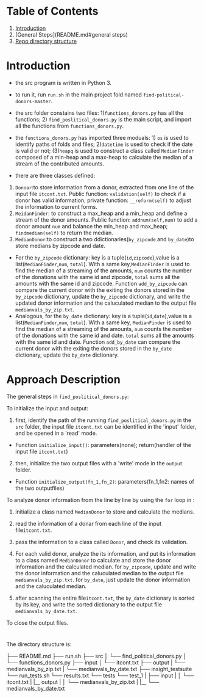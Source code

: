 # Table of Contents
1. [Introduction](README.md#introduction)
2. [General Steps](README.md#general steps)
3. [Repo directory structure](README.md#repo-directory-structure)



# Introduction

* the src program is written in Python 3.

* to run it, run `run.sh` in the main project fold named `find-political-donors-master`.

* the src folder constains two files: 1)`functions_donors.py` has all the functions; 2) `find_poslitical_donors.py` is the main script, and import all the functions from `functions_donors.py`.

* the `functions_donors.py` has imported three moduals: 1) `os` is used to identify paths of folds and files; 2)`datetime` is used to check if the date is valid or not; (3)`heapq` is used to construct a class called `MedianFinder` composed of a min-heap and a max-heap to calculate the median of a stream of the contributed amounts.


* there are three classes defined:
1. `Donoar`:to store information from a donor, extracted from one line of the input file `itcont.txt`. Public function: `validation(self)` to check if a donor has valid information; private function: `__reform(self)` to adjust the information to current forms. 
2. `MeidanFinder`: to construct a max_heap and a min_heap and define a stream of the donor amounts. Public function: `addnum(self,num)` to add a donor amount `num` and balance the min_heap and max_heap; `findmedian(self)` to return the median.
3. `MedianDonor`:to construct a two ddictionaries(`by_zipcode` and `by_date`)to store medians by zipcode and date. 
* For the `by_zipcode` dictionary: key is a tuple(`id`,`zipcode`),value is a list(`MedianFinder`,`num`, `total`). With a same key,`MedianFinder` is used to find the median of a streaming of the amounts, `num` counts the number of the donations with the same id and zipcode, `total` sums all the amounts with the same id and zipcode. Function `add_by_zipcode` can compare the current donor with the exiting the donors stored in the `by_zipcode` dictionary, update the `by_zipcode` dictionary, and write the updated donor information and the caluculated median to the output file `medianvals_by_zip.txt`.
* Analogous, for the `by_date` dictionary: key is a tuple(`id`,`date`),value is a list(`MedianFinder`,`num`, `total`). With a same key, `MedianFinder` is used to find the median of a streaming of the amounts, `num` counts the number of the donations with the same id and date. `total` sums all the amounts with the same id and date. Function `add_by_date` can compare the current donor with the exiting the donors stored in the `by_date` dictionary, update the `by_date` dictionary.


# Approach Description

The general steps in `find_poslitical_donors.py`:

To initialize the input and output:

1. first, identify the path of the running `find_poslitical_donors.py` in the `src` folder, the input file `itcont.txt` can be identified in the 'input' folder, and be opened in a 'read' mode.
* Function `initialize_input()`: parameters(none); return(handler of the input file `itcont.txt`)

2. then, initialize the two output files with a 'write' mode in the `output` folder.
* Function `initialize_output(fn_1,fn_2)`: parameters(fn_1,fn2: names of the two outputfiles)

To analyze donor information from the  line by line by using the `for` loop in :

1. initialize a class named `MedianDonor` to store and calculate the medians. 

2. read the information of a donar from each line of the input file`itcont.txt`.

3. pass the information to a class called `Donor`, and check its validation.

4. For each valid donor, analyze the its information, and put its information to a class named `MedianDonor` to calculate and store the donor information and the calculated median. for `by_zipcode`, update and write the donor information and the caluculated median to the output file `medianvals_by_zip.txt`. for `by_date`, just update the donor information and the caluculated median.

5. after scanning the entire file`itcont.txt`, the `by_date` dictionary is sorted by its key, and write the sorted dictionary to the output file `medianvals_by_date.txt`.

To close the output files.

# 
The directory structure is:

├── README.md 
├── run.sh
├── src
│   └── find_political_donors.py
│   └── functions_donors.py
├── input
│   └── itcont.txt
├── output
|   └── medianvals_by_zip.txt
|   └── medianvals_by_date.txt
├── insight_testsuite
    └── run_tests.sh
    └── results.txt
    └── tests
         └── test_1
         |   ├── input
         |   │   └── itcont.txt
         |   |__ output
         |   │   └── medianvals_by_zip.txt
         |   |__ └── medianvals_by_date.txt




